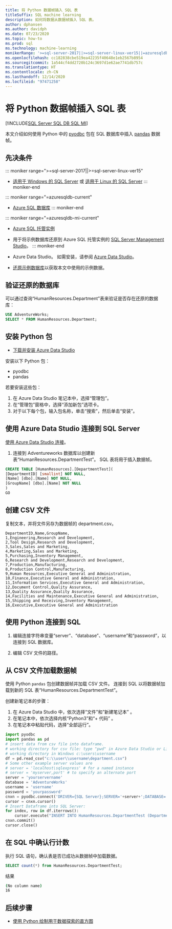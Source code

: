 ```yaml
---
title: 将 Python 数据帧插入 SQL 表
titleSuffix: SQL machine learning
description: 如何将数据从数据帧插入 SQL 表。
author: dphansen
ms.author: davidph
ms.date: 07/23/2020
ms.topic: how-to
ms.prod: sql
ms.technology: machine-learning
monikerRange: '>=sql-server-2017||>=sql-server-linux-ver15||=azuresqldb-mi-current||=azuresqldb-current'
ms.openlocfilehash: cc182838cbe519ea42235f40648e1eb2567b8954
ms.sourcegitcommit: 1a544cf4dd2720b124c3697d1e62ae7741db757c
ms.translationtype: HT
ms.contentlocale: zh-CN
ms.lasthandoff: 12/14/2020
ms.locfileid: "97471258"
---
```

# <a name="insert-python-dataframe-into-sql-table"></a>将 Python 数据帧插入 SQL 表
[!INCLUDE[SQL Server SQL DB SQL MI](../../includes/applies-to-version/sql-asdb-asdbmi.md)]

本文介绍如何使用 Python 中的 [pyodbc](../../connect/python/pyodbc/python-sql-driver-pyodbc.md) 包在 SQL 数据库中插入 [pandas](https://pandas.pydata.org/) 数据帧。

## <a name="prerequisites"></a>先决条件

::: moniker range=">=sql-server-2017||>=sql-server-linux-ver15"
* [适用于 Windows 的 SQL Server](../../database-engine/install-windows/install-sql-server.md) 或 [适用于 Linux 的 SQL Server](../../linux/sql-server-linux-overview.md)
::: moniker-end

::: moniker range="=azuresqldb-current"
* [Azure SQL 数据库](/azure/sql-database/sql-database-get-started-portal)
::: moniker-end

::: moniker range="=azuresqldb-mi-current"
* [Azure SQL 托管实例](/azure/azure-sql/managed-instance/instance-create-quickstart)

* 用于将示例数据库还原到 Azure SQL 托管实例的 [SQL Server Management Studio](../../ssms/download-sql-server-management-studio-ssms.md)。
::: moniker-end

* Azure Data Studio。 如需安装，请参阅 [Azure Data Studio](../../azure-data-studio/what-is.md)。

* [还原示例数据库](../../samples/adventureworks-install-configure.md)以获取本文中使用的示例数据。

## <a name="verify-restored-database"></a>验证还原的数据库

可以通过查询“HumanResources.Department”表来验证是否存在还原的数据库：

```sql
USE AdventureWorks;
SELECT * FROM HumanResources.Department;
```

## <a name="install-python-packages"></a>安装 Python 包

* [下载并安装 Azure Data Studio](../../azure-data-studio/download-azure-data-studio.md)

安装以下 Python 包：
  * pyodbc
  * pandas

  若要安装这些包：

  1. 在 Azure Data Studio 笔记本中，选择“管理包”。
  2. 在“管理包”窗格中，选择“添加新包”选项卡。
  3. 对于以下每个包，输入包名称，单击“搜索”，然后单击“安装”。

## <a name="connect-to-sql-server-using-azure-data-studio"></a>使用 Azure Data Studio 连接到 SQL Server

[使用 Azure Data Studio 连接](../../azure-data-studio/quickstart-sql-server.md)。

1. 连接到 Adventureworks 数据库以创建新表“HumanResources.DepartmentTest”。 SQL 表将用于插入数据帧。

```sql
CREATE TABLE [HumanResources].[DepartmentTest](
[DepartmentID] [smallint] NOT NULL,
[Name] [dbo].[Name] NOT NULL,
[GroupName] [dbo].[Name] NOT NULL
)
GO
```

## <a name="create-csv-file"></a>创建 CSV 文件

复制文本，并将文件另存为数据帧的 department.csv。

```text
DepartmentID,Name,GroupName,
1,Engineering,Research and Development,
2,Tool Design,Research and Development,
3,Sales,Sales and Marketing,
4,Marketing,Sales and Marketing,
5,Purchasing,Inventory Management,
6,Research and Development,Research and Development,
7,Production,Manufacturing,
8,Production Control,Manufacturing,
9,Human Resources,Executive General and Administration,
10,Finance,Executive General and Administration,
11,Information Services,Executive General and Administration,
12,Document Control,Quality Assurance,
13,Quality Assurance,Quality Assurance,
14,Facilities and Maintenance,Executive General and Administration,
15,Shipping and Receiving,Inventory Management,
16,Executive,Executive General and Administration
```

## <a name="connect-to-sql-using-python"></a>使用 Python 连接到 SQL

1. 编辑连接字符串变量“server”、“database”、“username”和“password”，以连接到 SQL 数据库。

2. 编辑 CSV 文件的路径。

## <a name="load-dataframe-from-csv-file"></a>从 CSV 文件加载数据帧

使用 Python `pandas` 包创建数据帧并加载 CSV 文件。 连接到 SQL 以将数据帧加载到新的 SQL 表“HumanResources.DepartmentTest”。

创建新笔记本的步骤：

1. 在 Azure Data Studio 中，依次选择“文件”和”新建笔记本” 。
2. 在笔记本中，依次选择内核“Python3”和“+ 代码” 。
3. 在笔记本中粘贴代码，选择“全部运行”。

 ```Python
import pyodbc
import pandas as pd
# insert data from csv file into dataframe.
# working directory for csv file: type "pwd" in Azure Data Studio or Linux
# working directory in Windows c:\users\username
df = pd.read_csv("c:\\user\\username\department.csv")
# Some other example server values are
# server = 'localhost\sqlexpress' # for a named instance
# server = 'myserver,port' # to specify an alternate port
server = 'yourservername' 
database = 'AdventureWorks' 
username = 'username' 
password = 'yourpassword' 
cnxn = pyodbc.connect('DRIVER={SQL Server};SERVER='+server+';DATABASE='+database+';UID='+username+';PWD='+ password)
cursor = cnxn.cursor()
# Insert Dataframe into SQL Server:
for index, row in df.iterrows():
     cursor.execute("INSERT INTO HumanResources.DepartmentTest (DepartmentID,Name,GroupName) values(?,?,?)", row.DepartmentID, row.Name, row.GroupName)
cnxn.commit()
cursor.close()
```

## <a name="confirm-row-count-in-sql"></a>在 SQL 中确认行计数

执行 SQL 语句，确认表是否已成功从数据帧中加载数据。

```sql
SELECT count(*) from HumanResources.DepartmentTest;
```

结果

```bash
(No column name)
16
```

## <a name="next-steps"></a>后续步骤

+ [使用 Python 绘制用于数据探索的直方图](../data-exploration/python-plot-histogram.md)